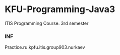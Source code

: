 # KFU-Programming-Java3
ITIS Programming Course. 3rd semester

### INF
Practice.ru.kpfu.itis.group903.nurkaev
